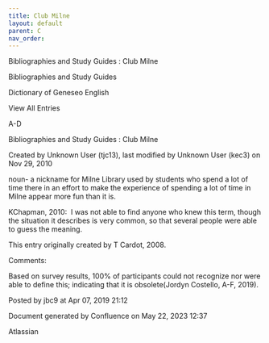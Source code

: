 ```yaml
---
title: Club Milne
layout: default
parent: C
nav_order:
---
```


Bibliographies and Study Guides : Club Milne

Bibliographies and Study Guides

Dictionary of Geneseo English

View All Entries

A-D

Bibliographies and Study Guides : Club Milne

Created by  Unknown User (tjc13), last modified by  Unknown User (kec3) on Nov 29, 2010

noun- a nickname for Milne Library used by students who spend a lot of time there in an effort to make the experience of spending a lot of time in Milne appear more fun than it is.

KChapman, 2010:  I was not able to find anyone who knew this term, though the situation it describes is very common, so that several people were able to guess the meaning.

This entry originally created by T Cardot, 2008.

Comments:

Based on survey results, 100% of participants could not recognize nor were able to define this; indicating that it is obsolete(Jordyn Costello, A-F, 2019).

Posted by jbc9 at Apr 07, 2019 21:12

Document generated by Confluence on May 22, 2023 12:37

Atlassian
